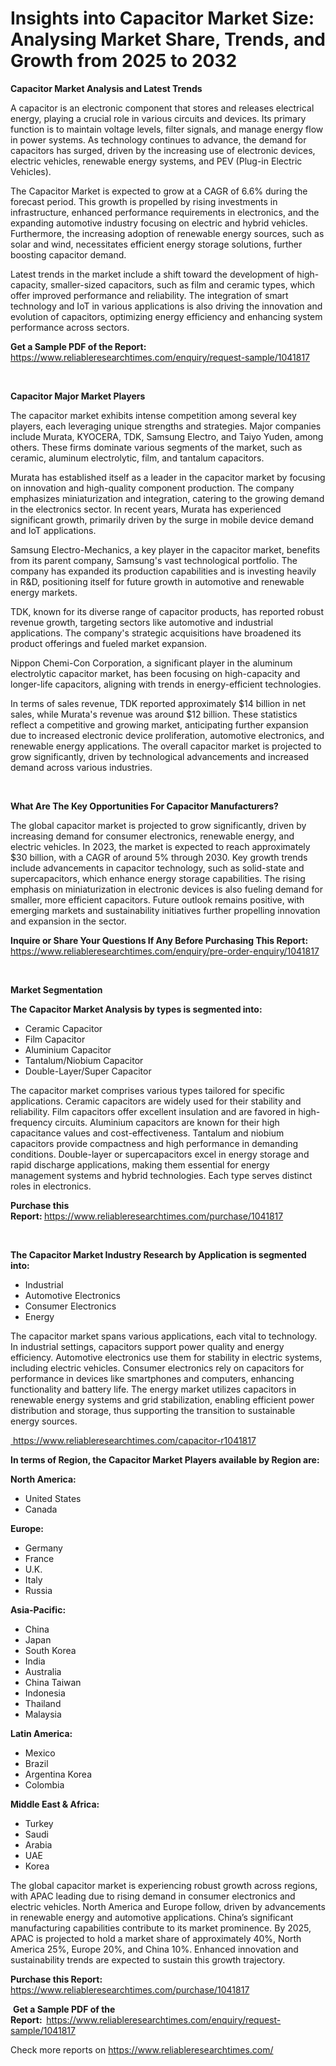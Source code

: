 <p><h1>Insights into Capacitor Market Size: Analysing Market Share, Trends, and Growth from 2025 to 2032</h1></p><p><strong>Capacitor Market Analysis and Latest Trends</strong></p>
<p><p>A capacitor is an electronic component that stores and releases electrical energy, playing a crucial role in various circuits and devices. Its primary function is to maintain voltage levels, filter signals, and manage energy flow in power systems. As technology continues to advance, the demand for capacitors has surged, driven by the increasing use of electronic devices, electric vehicles, renewable energy systems, and PEV (Plug-in Electric Vehicles).</p><p>The Capacitor Market is expected to grow at a CAGR of 6.6% during the forecast period. This growth is propelled by rising investments in infrastructure, enhanced performance requirements in electronics, and the expanding automotive industry focusing on electric and hybrid vehicles. Furthermore, the increasing adoption of renewable energy sources, such as solar and wind, necessitates efficient energy storage solutions, further boosting capacitor demand.</p><p>Latest trends in the market include a shift toward the development of high-capacity, smaller-sized capacitors, such as film and ceramic types, which offer improved performance and reliability. The integration of smart technology and IoT in various applications is also driving the innovation and evolution of capacitors, optimizing energy efficiency and enhancing system performance across sectors.</p></p>
<p><strong>Get a Sample PDF of the Report:&nbsp;</strong> <a href="https://www.reliableresearchtimes.com/enquiry/request-sample/1041817?utm_campaign=2334&utm_medium=2&utm_source=Github&utm_content=ia&utm_term=10022025&utm_id=capacitor">https://www.reliableresearchtimes.com/enquiry/request-sample/1041817</a></p>
<p>&nbsp;</p>
<p><strong>Capacitor Major Market Players</strong></p>
<p><p>The capacitor market exhibits intense competition among several key players, each leveraging unique strengths and strategies. Major companies include Murata, KYOCERA, TDK, Samsung Electro, and Taiyo Yuden, among others. These firms dominate various segments of the market, such as ceramic, aluminum electrolytic, film, and tantalum capacitors.</p><p>Murata has established itself as a leader in the capacitor market by focusing on innovation and high-quality component production. The company emphasizes miniaturization and integration, catering to the growing demand in the electronics sector. In recent years, Murata has experienced significant growth, primarily driven by the surge in mobile device demand and IoT applications.</p><p>Samsung Electro-Mechanics, a key player in the capacitor market, benefits from its parent company, Samsung's vast technological portfolio. The company has expanded its production capabilities and is investing heavily in R&D, positioning itself for future growth in automotive and renewable energy markets.</p><p>TDK, known for its diverse range of capacitor products, has reported robust revenue growth, targeting sectors like automotive and industrial applications. The company's strategic acquisitions have broadened its product offerings and fueled market expansion.</p><p>Nippon Chemi-Con Corporation, a significant player in the aluminum electrolytic capacitor market, has been focusing on high-capacity and longer-life capacitors, aligning with trends in energy-efficient technologies.</p><p>In terms of sales revenue, TDK reported approximately $14 billion in net sales, while Murata's revenue was around $12 billion. These statistics reflect a competitive and growing market, anticipating further expansion due to increased electronic device proliferation, automotive electronics, and renewable energy applications. The overall capacitor market is projected to grow significantly, driven by technological advancements and increased demand across various industries.</p></p>
<p>&nbsp;</p>
<p><strong>What Are The Key Opportunities For Capacitor Manufacturers?</strong></p>
<p><p>The global capacitor market is projected to grow significantly, driven by increasing demand for consumer electronics, renewable energy, and electric vehicles. In 2023, the market is expected to reach approximately $30 billion, with a CAGR of around 5% through 2030. Key growth trends include advancements in capacitor technology, such as solid-state and supercapacitors, which enhance energy storage capabilities. The rising emphasis on miniaturization in electronic devices is also fueling demand for smaller, more efficient capacitors. Future outlook remains positive, with emerging markets and sustainability initiatives further propelling innovation and expansion in the sector.</p></p>
<p><strong>Inquire or Share Your Questions If Any Before Purchasing This Report:</strong> <a href="https://www.reliableresearchtimes.com/enquiry/pre-order-enquiry/1041817?utm_campaign=2334&utm_medium=2&utm_source=Github&utm_content=ia&utm_term=10022025&utm_id=capacitor">https://www.reliableresearchtimes.com/enquiry/pre-order-enquiry/1041817</a></p>
<p>&nbsp;</p>
<p><strong>Market Segmentation</strong></p>
<p><strong>The Capacitor Market Analysis by types is segmented into:</strong></p>
<p><ul><li>Ceramic Capacitor</li><li>Film Capacitor</li><li>Aluminium Capacitor</li><li>Tantalum/Niobium Capacitor</li><li>Double-Layer/Super Capacitor</li></ul></p>
<p><p>The capacitor market comprises various types tailored for specific applications. Ceramic capacitors are widely used for their stability and reliability. Film capacitors offer excellent insulation and are favored in high-frequency circuits. Aluminium capacitors are known for their high capacitance values and cost-effectiveness. Tantalum and niobium capacitors provide compactness and high performance in demanding conditions. Double-layer or supercapacitors excel in energy storage and rapid discharge applications, making them essential for energy management systems and hybrid technologies. Each type serves distinct roles in electronics.</p></p>
<p><strong>Purchase this Report:&nbsp;</strong><a href="https://www.reliableresearchtimes.com/purchase/1041817?utm_campaign=2334&utm_medium=2&utm_source=Github&utm_content=ia&utm_term=10022025&utm_id=capacitor">https://www.reliableresearchtimes.com/purchase/1041817</a></p>
<p>&nbsp;</p>
<p><strong>The Capacitor Market Industry Research by Application is segmented into:</strong></p>
<p><ul><li>Industrial</li><li>Automotive Electronics</li><li>Consumer Electronics</li><li>Energy</li></ul></p>
<p><p>The capacitor market spans various applications, each vital to technology. In industrial settings, capacitors support power quality and energy efficiency. Automotive electronics use them for stability in electric systems, including electric vehicles. Consumer electronics rely on capacitors for performance in devices like smartphones and computers, enhancing functionality and battery life. The energy market utilizes capacitors in renewable energy systems and grid stabilization, enabling efficient power distribution and storage, thus supporting the transition to sustainable energy sources.</p></p>
<p><a href="https://www.reliableresearchtimes.com/capacitor-r1041817?utm_campaign=2334&utm_medium=2&utm_source=Github&utm_content=ia&utm_term=10022025&utm_id=capacitor">&nbsp;https://www.reliableresearchtimes.com/capacitor-r1041817</a></p>
<p><strong>In terms of Region, the Capacitor Market Players available by Region are:</strong></p>
<p>
    <p> <strong> North America: </strong>
        <ul>
            <li>United States</li>
            <li>Canada</li>
        </ul>
        </p> 
    <p> <strong> Europe: </strong>
        <ul>
            <li>Germany</li>
            <li>France</li>
            <li>U.K.</li>
            <li>Italy</li>
            <li>Russia</li>
        </ul>
        </p> 
    <p> <strong> Asia-Pacific: </strong>
        <ul>
            <li>China</li>
            <li>Japan</li>
            <li>South Korea</li>
            <li>India</li>
            <li>Australia</li>
            <li>China Taiwan</li>
            <li>Indonesia</li>
            <li>Thailand</li>
            <li>Malaysia</li>
        </ul>
        </p> 
    <p> <strong> Latin America: </strong>
        <ul>
            <li>Mexico</li>
            <li>Brazil</li>
            <li>Argentina Korea</li>
            <li>Colombia</li>
        </ul>
        </p> 
    <p> <strong> Middle East & Africa: </strong>
        <ul>
            <li>Turkey</li>
            <li>Saudi</li>
            <li>Arabia</li>
            <li>UAE</li>
            <li>Korea</li>
        </ul>
    </p>
    </p>
<p><p>The global capacitor market is experiencing robust growth across regions, with APAC leading due to rising demand in consumer electronics and electric vehicles. North America and Europe follow, driven by advancements in renewable energy and automotive applications. China’s significant manufacturing capabilities contribute to its market prominence. By 2025, APAC is projected to hold a market share of approximately 40%, North America 25%, Europe 20%, and China 10%. Enhanced innovation and sustainability trends are expected to sustain this growth trajectory.</p></p>
<p><strong>Purchase this Report: </strong><a href="https://www.reliableresearchtimes.com/purchase/1041817?utm_campaign=2334&utm_medium=2&utm_source=Github&utm_content=ia&utm_term=10022025&utm_id=capacitor">https://www.reliableresearchtimes.com/purchase/1041817</a></p>
<p>&nbsp;<strong>Get a Sample PDF of the Report:&nbsp;&nbsp;</strong><a href="https://www.reliableresearchtimes.com/enquiry/request-sample/1041817?utm_campaign=2334&utm_medium=2&utm_source=Github&utm_content=ia&utm_term=10022025&utm_id=capacitor">https://www.reliableresearchtimes.com/enquiry/request-sample/1041817</a></p>
<p><strong></strong></p>
<p>Check more reports on <a href="https://www.reliableresearchtimes.com/?utm_campaign=2334&utm_medium=2&utm_source=Github&utm_content=ia&utm_term=10022025&utm_id=capacitor">https://www.reliableresearchtimes.com/</a></p>